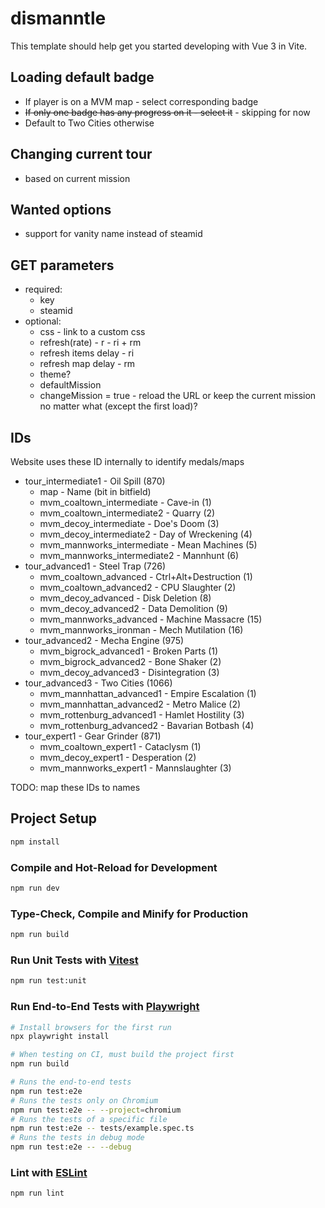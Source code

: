 # dismanntle

This template should help get you started developing with Vue 3 in Vite.

## Loading default badge

- If player is on a MVM map - select corresponding badge
- ~~If only one badge has any progress on it - select it~~ - skipping for now
- Default to Two Cities otherwise

## Changing current tour

- based on current mission

## Wanted options

- support for vanity name instead of steamid

## GET parameters

- required:
  - key
  - steamid
- optional:
  - css - link to a custom css
  - refresh(rate) - r - ri + rm
  - refresh items delay - ri
  - refresh map delay - rm
  - theme?
  - defaultMission
  - changeMission = true - reload the URL or keep the current mission no matter what (except the first load)?

## IDs

Website uses these ID internally to identify medals/maps

- tour_intermediate1 - Oil Spill (870)
  - map - Name (bit in bitfield)
  - mvm_coaltown_intermediate - Cave-in (1)
  - mvm_coaltown_intermediate2 - Quarry (2)
  - mvm_decoy_intermediate - Doe's Doom (3)
  - mvm_decoy_intermediate2 - Day of Wreckening (4)
  - mvm_mannworks_intermediate - Mean Machines (5)
  - mvm_mannworks_intermediate2 - Mannhunt (6)
- tour_advanced1 - Steel Trap (726)
  - mvm_coaltown_advanced - Ctrl+Alt+Destruction (1)
  - mvm_coaltown_advanced2 - CPU Slaughter (2)
  - mvm_decoy_advanced - Disk Deletion (8)
  - mvm_decoy_advanced2 - Data Demolition (9)
  - mvm_mannworks_advanced - Machine Massacre (15)
  - mvm_mannworks_ironman - Mech Mutilation (16)
- tour_advanced2 - Mecha Engine (975)
  - mvm_bigrock_advanced1 - Broken Parts (1)
  - mvm_bigrock_advanced2 - Bone Shaker (2)
  - mvm_decoy_advanced3 - Disintegration (3)
- tour_advanced3 - Two Cities (1066)
  - mvm_mannhattan_advanced1 - Empire Escalation (1)
  - mvm_mannhattan_advanced2 - Metro Malice (2)
  - mvm_rottenburg_advanced1 - Hamlet Hostility (3)
  - mvm_rottenburg_advanced2 - Bavarian Botbash (4)
- tour_expert1 - Gear Grinder (871)
  - mvm_coaltown_expert1 - Cataclysm (1)
  - mvm_decoy_expert1 - Desperation (2)
  - mvm_mannworks_expert1 - Mannslaughter (3)

TODO: map these IDs to names

## Project Setup

```sh
npm install
```

### Compile and Hot-Reload for Development

```sh
npm run dev
```

### Type-Check, Compile and Minify for Production

```sh
npm run build
```

### Run Unit Tests with [Vitest](https://vitest.dev/)

```sh
npm run test:unit
```

### Run End-to-End Tests with [Playwright](https://playwright.dev)

```sh
# Install browsers for the first run
npx playwright install

# When testing on CI, must build the project first
npm run build

# Runs the end-to-end tests
npm run test:e2e
# Runs the tests only on Chromium
npm run test:e2e -- --project=chromium
# Runs the tests of a specific file
npm run test:e2e -- tests/example.spec.ts
# Runs the tests in debug mode
npm run test:e2e -- --debug
```

### Lint with [ESLint](https://eslint.org/)

```sh
npm run lint
```
